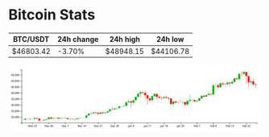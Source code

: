 # Bitcoin Stats

BTC/USDT|24h change|24h high|24h low|
|---|---|---|---|
|$46803.42|-3.70%|$48948.15|$44106.78|

<img src="./chart.svg">
